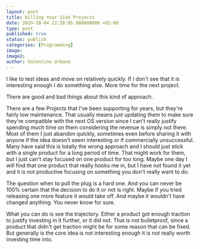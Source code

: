 ```yaml
---
layout: post
title: Killing Your Side Projects
date: 2019-10-04 22:28:05.000000000 +01:00
type: post
published: true
status: publish
categories: [Programming]
image:
image2:
author: Valentino Urbano
---
```


I like to test ideas and move on relatively quickly. If I don't see that it is interesting enough I do something else. More time for the next project.

There are good and bad things about this kind of approach.

There are a few Projects that I've been supporting for years, but they're fairly low maintenance. That usually means  just updating them to make sure they're compatible with the next OS version since I can't really justify spending much time on them considering the revenue is simply not there.  Most of them I just abandon quickly, sometimes even before sharing it with anyone if the idea doesn't seem interesting or if commercially unsuccessful. Many have said this is totally the wrong approach and I should just stick with a single product for a long period of time. That might work for them, but I just can't stay focused on one product for too long. Maybe one day I will find that one product that really hooks me in, but I have not found it yet and it is not productive focusing on something you don't really want to do.

The question when to pull the plug is a hard one. And you can never be 100% certain that the decision to do it or not is right. Maybe if you tried releasing one more feature it would take off. And maybe it wouldn't have changed anything. You never know for sure.

What you can do is see the trajectory. Either a product got enough traction to justify investing in it further, or it did not. That is not bulletproof, since a product that didn't get traction might be for some reason that can be fixed. But generally is the core idea is not interesting enough it is not really worth investing time into.